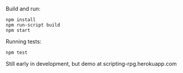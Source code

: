 Build and run:
```
npm install
npm run-script build
npm start
```

Running tests:
```
npm test
```

Still early in development, but demo at scripting-rpg.herokuapp.com